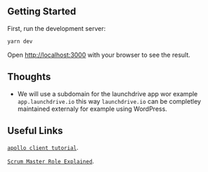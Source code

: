 ## Getting Started

First, run the development server:

```bash
yarn dev
```

Open [http://localhost:3000](http://localhost:3000) with your browser to see the result.

## Thoughts

- We will use a subdomain for the launchdrive app wor example `app.launchdrive.io` this way `launchdrive.io` can be completley maintained externaly for example using WordPress.

## Useful Links

[`apollo client tutorial`](https://www.apollographql.com/blog/apollo-client/next-js/next-js-getting-started/).

[`Scrum Master Role Explained`](https://www.youtube.com/watch?v=7ZiClMDjY-w).
